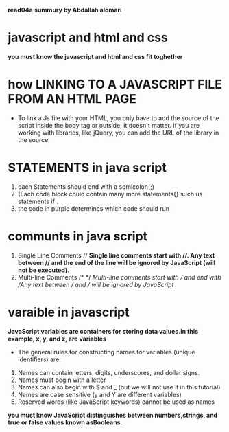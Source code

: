 **read04a**
**summury by Abdallah alomari**
# javascript and html and css
**you must know the javascript and html and css fit toghether**
# how LINKING TO A JAVASCRIPT FILE FROM AN HTML PAGE
* To link a Js file with your HTML, you only have to add the source of the script inside the body tag or outside; it doesn't matter. If you are working with libraries, like jQuery, you can add the URL of the library in the source.
# STATEMENTS in java script
1. each Statements should end with a semicolon(;)
2. (Each code block could contain many more statements{} such us statements if .
3. the code in purple determines which code should run 
# communts in java script
1. Single Line Comments //
**Single line comments start with //.
Any text between // and the end of the line will be ignored by JavaScript (will not be executed).**
2. Multi-line Comments /*   */
**Multi-line comments start with /* and end with */Any text between /* and */ will be ignored by JavaScript**
# varaible in javascript
**JavaScript variables are containers for storing data values.In this example, x, y, and z, are variables**

* The general rules for constructing names for variables (unique identifiers) are:

1. Names can contain letters, digits, underscores, and dollar signs.
2. Names must begin with a letter
3. Names can also begin with $ and _ (but we will not use it in this tutorial)
4. Names are case sensitive (y and Y are different variables)
5. Reserved words (like JavaScript keywords) cannot be used as names


**you must know JavaScript distinguishes between numbers,strings, and true or false values known asBooleans.**

